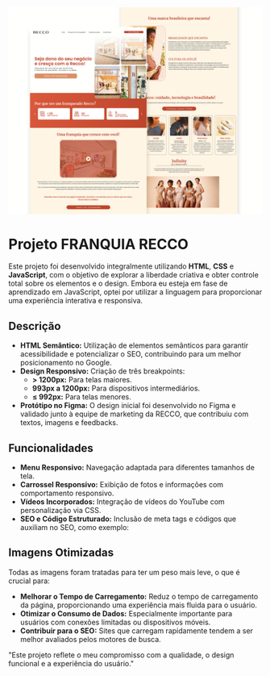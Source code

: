 ![Projeto RECCO](./img/PÁGINA%204.jpg)

# Projeto FRANQUIA RECCO

Este projeto foi desenvolvido integralmente utilizando **HTML**, **CSS** e **JavaScript**, com o objetivo de explorar a liberdade criativa e obter controle total sobre os elementos e o design. Embora eu esteja em fase de aprendizado em JavaScript, optei por utilizar a linguagem para proporcionar uma experiência interativa e responsiva.

## Descrição

- **HTML Semântico:** Utilização de elementos semânticos para garantir acessibilidade e potencializar o SEO, contribuindo para um melhor posicionamento no Google.
- **Design Responsivo:** Criação de três breakpoints:
  - **> 1200px:** Para telas maiores.
  - **993px a 1200px:** Para dispositivos intermediários.
  - **≤ 992px:** Para telas menores.
- **Protótipo no Figma:** O design inicial foi desenvolvido no Figma e validado junto à equipe de marketing da RECCO, que contribuiu com textos, imagens e feedbacks.

## Funcionalidades

- **Menu Responsivo:** Navegação adaptada para diferentes tamanhos de tela.
- **Carrossel Responsivo:** Exibição de fotos e informações com comportamento responsivo.
- **Vídeos Incorporados:** Integração de vídeos do YouTube com personalização via CSS.
- **SEO e Código Estruturado:** Inclusão de meta tags e códigos que auxiliam no SEO, como exemplo:


## Imagens Otimizadas

Todas as imagens foram tratadas para ter um peso mais leve, o que é crucial para:

- **Melhorar o Tempo de Carregamento:** Reduz o tempo de carregamento da página, proporcionando uma experiência mais fluida para o usuário.
- **Otimizar o Consumo de Dados:** Especialmente importante para usuários com conexões limitadas ou dispositivos móveis.
- **Contribuir para o SEO:** Sites que carregam rapidamente tendem a ser melhor avaliados pelos motores de busca.

"Este projeto reflete o meu compromisso com a qualidade, o design funcional e a experiência do usuário."